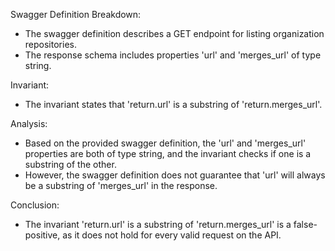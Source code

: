 Swagger Definition Breakdown:
- The swagger definition describes a GET endpoint for listing organization repositories.
- The response schema includes properties 'url' and 'merges_url' of type string.

Invariant:
- The invariant states that 'return.url' is a substring of 'return.merges_url'.

Analysis:
- Based on the provided swagger definition, the 'url' and 'merges_url' properties are both of type string, and the invariant checks if one is a substring of the other.
- However, the swagger definition does not guarantee that 'url' will always be a substring of 'merges_url' in the response.

Conclusion:
- The invariant 'return.url' is a substring of 'return.merges_url' is a false-positive, as it does not hold for every valid request on the API.
